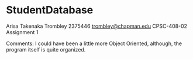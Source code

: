 # StudentDatabase

Arisa Takenaka Trombley
2375446
trombley@chapman.edu
CPSC-408-02
Assignment 1

Comments: I could have been a little more Object Oriented, although, the program itself is quite organized.
